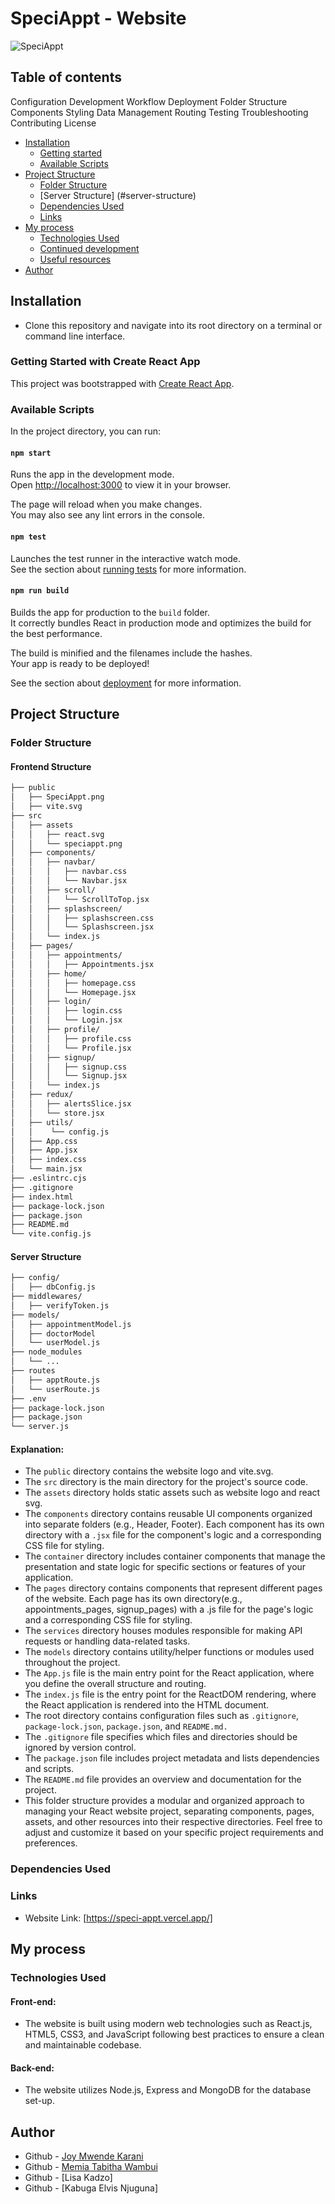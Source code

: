 # SpeciAppt - Website 
![SpeciAppt](https://github.com/joykara/Speci-Appt/blob/main/speciappt%20images/userHome.jpeg)

## Table of contents

Configuration
Development Workflow
Deployment
Folder Structure
Components
Styling
Data Management
Routing
Testing
Troubleshooting
Contributing
License
- [Installation](#overview)
    - [Getting started](#getting-started)
    - [Available Scripts](#available-scripts)
- [Project Structure](#project-structure)
    - [Folder Structure](#folder-structure)
    - [Server Structure] (#server-structure)
    - [Dependencies Used](#dependencies)
    - [Links](#links)
- [My process](#my-process)
  - [Technologies Used](#technologies-used)
  - [Continued development](#continued-development)
  - [Useful resources](#useful-resources)
- [Author](#author)



## Installation
- Clone this repository and navigate into its root directory on a terminal or command line interface.
### Getting Started with Create React App

This project was bootstrapped with [Create React App](https://github.com/facebook/create-react-app).

### Available Scripts

In the project directory, you can run:

#### `npm start`

Runs the app in the development mode.\
Open [http://localhost:3000](http://localhost:3000) to view it in your browser.

The page will reload when you make changes.\
You may also see any lint errors in the console.

#### `npm test`

Launches the test runner in the interactive watch mode.\
See the section about [running tests](https://facebook.github.io/create-react-app/docs/running-tests) for more information.

#### `npm run build`

Builds the app for production to the `build` folder.\
It correctly bundles React in production mode and optimizes the build for the best performance.

The build is minified and the filenames include the hashes.\
Your app is ready to be deployed!

See the section about [deployment](https://facebook.github.io/create-react-app/docs/deployment) for more information.


## Project Structure

### Folder Structure
#### Frontend Structure
```bash
├── public
│   ├── SpeciAppt.png
│   ├── vite.svg
├── src
│   ├── assets
│   │   ├── react.svg
│   │   └── speciappt.png
│   ├── components/
│   │   ├── navbar/
│   │   │   ├── navbar.css
│   │   │   └── Navbar.jsx
│   │   ├── scroll/
│   │   │   └── ScrollToTop.jsx
│   │   ├── splashscreen/
│   │   │   ├── splashscreen.css
│   │   │   └── Splashscreen.jsx
│   │   └── index.js
│   ├── pages/
│   │   ├── appointments/
│   │   │   ├── Appointments.jsx
│   │   ├── home/
│   │   │   ├── homepage.css
│   │   │   └── Homepage.jsx
│   │   ├── login/
│   │   │   ├── login.css
│   │   │   └── Login.jsx
│   │   ├── profile/
│   │   │   ├── profile.css
│   │   │   └── Profile.jsx
│   │   ├── signup/
│   │   │   ├── signup.css
│   │   │   └── Signup.jsx
│   │   └── index.js
│   ├── redux/
│   │   ├── alertsSlice.jsx
│   │   └── store.jsx
│   ├── utils/
│   │    └── config.js
│   ├── App.css
│   ├── App.jsx
│   ├── index.css
│   └── main.jsx
├── .eslintrc.cjs
├── .gitignore
├── index.html
├── package-lock.json
├── package.json
├── README.md
└── vite.config.js
```

#### Server Structure
```bash
├── config/
│   ├── dbConfig.js
├── middlewares/
│   ├── verifyToken.js
├── models/
│   ├── appointmentModel.js
│   ├── doctorModel
│   └── userModel.js
├── node_modules
│   └── ...
├── routes
│   ├── apptRoute.js
│   └── userRoute.js
├── .env
├── package-lock.json
├── package.json
└── server.js
```

#### Explanation:

 - The `public` directory contains the website logo and vite.svg.
 - The `src` directory is the main directory for the project's source code.
 - The `assets` directory holds static assets such as website logo and react svg.
 - The `components` directory contains reusable UI components organized into separate folders (e.g., Header, Footer). Each component has its own directory with a `.jsx` file for the component's logic and a corresponding CSS file for styling.
 - The `container` directory includes container components that manage the presentation and state logic for specific sections or features of your application.
 - The `pages` directory contains components that represent different pages of the website. Each page has its own directory(e.g., appointments_pages, signup_pages) with a .js file for the page's logic and a corresponding CSS file for styling.
 - The `services` directory houses modules responsible for making API requests or handling data-related tasks.
 - The `models` directory contains utility/helper functions or modules used throughout the project.
 - The `App.js`  file is the main entry point for the React application, where you define the overall structure and routing.
 - The `index.js` file is the entry point for the ReactDOM rendering, where the React application is rendered into the HTML document.
 - The root directory contains configuration files such as `.gitignore`, `package-lock.json`, `package.json`, and `README.md.`
 - The `.gitignore` file specifies which files and directories should be ignored by version control.
 - The `package.json` file includes project metadata and lists dependencies and scripts.
 - The `README.md` file provides an overview and documentation for the project.
 - This folder structure provides a modular and organized approach to managing your React website project, separating components, pages, assets, and other resources into their respective directories. Feel free to adjust and customize it based on your specific project requirements and preferences.


### Dependencies Used


### Links

- Website Link: [https://speci-appt.vercel.app/]

## My process

### Technologies Used

#### Front-end: 
- The website is built using modern web technologies such as React.js, HTML5, CSS3, and JavaScript following best practices to ensure a clean and maintainable codebase.
#### Back-end: 
- The website utilizes Node.js, Express and MongoDB for the database set-up.






## Author
- Github - [Joy Mwende Karani](https://github.com/joykara/)
- Github - [Memia Tabitha Wambui](https://github.com/m3mier)
- Github - [Lisa Kadzo]
- Github - [Kabuga Elvis Njuguna]




